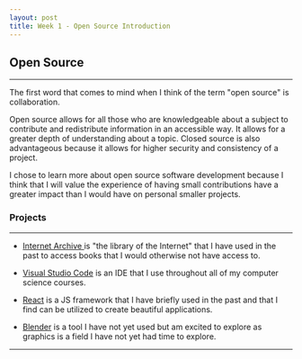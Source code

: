 ```yaml
---
layout: post
title: Week 1 - Open Source Introduction
---
```


## Open Source
------

The first word that comes to mind when I think of the term "open source" is collaboration.

<!--more-->

Open source allows for all those who are knowledgeable about a subject to contribute and redistribute information in an accessible way. It allows for a greater depth of understanding about a topic. Closed source is also advantageous because it allows for higher security and consistency of a project.

I chose to learn more about open source software development because I think that I will value the experience of having small contributions have a greater impact than I would have on personal smaller projects.



### Projects
------
 - [ Internet Archive ](https://github.com/internetarchive)  is "the library of the Internet" that I have used in the past to access books that I would otherwise not have access to.

 -  [Visual Studio Code](https://github.com/microsoft/vscode) is an IDE that I use throughout all of my computer science courses.

 - [React](https://github.com/facebook/react) is a JS framework that I have briefly used in the past and that I find can be utilized to create beautiful applications.

 - [Blender](https://github.com/blender) is a tool I have not yet used but am excited to explore as graphics is a field I have not yet had time to explore.

---
